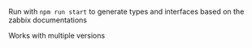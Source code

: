 Run with `npm run start` to generate types and interfaces based on the zabbix documentations

Works with multiple versions
